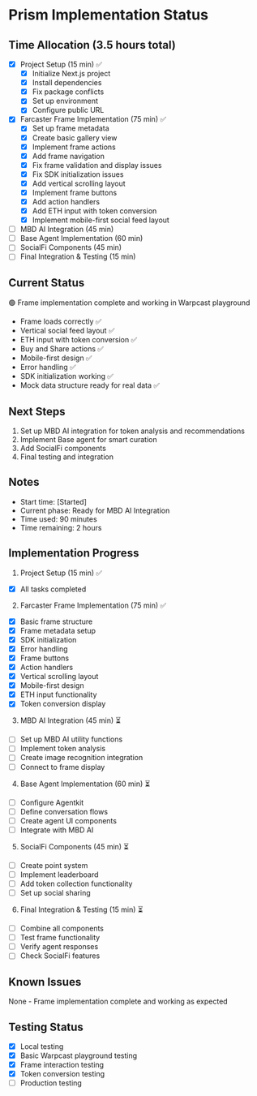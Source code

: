 # Prism Implementation Status

## Time Allocation (3.5 hours total)
- [x] Project Setup (15 min) ✅
  - [x] Initialize Next.js project
  - [x] Install dependencies
  - [x] Fix package conflicts
  - [x] Set up environment
  - [x] Configure public URL
- [x] Farcaster Frame Implementation (75 min) ✅
  - [x] Set up frame metadata
  - [x] Create basic gallery view
  - [x] Implement frame actions
  - [x] Add frame navigation
  - [x] Fix frame validation and display issues
  - [x] Fix SDK initialization issues
  - [x] Add vertical scrolling layout
  - [x] Implement frame buttons
  - [x] Add action handlers
  - [x] Add ETH input with token conversion
  - [x] Implement mobile-first social feed layout
- [ ] MBD AI Integration (45 min)
- [ ] Base Agent Implementation (60 min)
- [ ] SocialFi Components (45 min)
- [ ] Final Integration & Testing (15 min)

## Current Status
🟢 Frame implementation complete and working in Warpcast playground
- Frame loads correctly ✅
- Vertical social feed layout ✅
- ETH input with token conversion ✅
- Buy and Share actions ✅
- Mobile-first design ✅
- Error handling ✅
- SDK initialization working ✅
- Mock data structure ready for real data ✅

## Next Steps
1. Set up MBD AI integration for token analysis and recommendations
2. Implement Base agent for smart curation
3. Add SocialFi components
4. Final testing and integration

## Notes
- Start time: [Started]
- Current phase: Ready for MBD AI Integration
- Time used: 90 minutes
- Time remaining: 2 hours

## Implementation Progress
1. Project Setup (15 min) ✅
- [x] All tasks completed

2. Farcaster Frame Implementation (75 min) ✅
- [x] Basic frame structure
- [x] Frame metadata setup
- [x] SDK initialization
- [x] Error handling
- [x] Frame buttons
- [x] Action handlers
- [x] Vertical scrolling layout
- [x] Mobile-first design
- [x] ETH input functionality
- [x] Token conversion display

3. MBD AI Integration (45 min) ⏳
- [ ] Set up MBD AI utility functions
- [ ] Implement token analysis
- [ ] Create image recognition integration
- [ ] Connect to frame display

4. Base Agent Implementation (60 min) ⏳
- [ ] Configure Agentkit
- [ ] Define conversation flows
- [ ] Create agent UI components
- [ ] Integrate with MBD AI

5. SocialFi Components (45 min) ⏳
- [ ] Create point system
- [ ] Implement leaderboard
- [ ] Add token collection functionality
- [ ] Set up social sharing

6. Final Integration & Testing (15 min) ⏳
- [ ] Combine all components
- [ ] Test frame functionality
- [ ] Verify agent responses
- [ ] Check SocialFi features

## Known Issues
None - Frame implementation complete and working as expected

## Testing Status
- [x] Local testing
- [x] Basic Warpcast playground testing
- [x] Frame interaction testing
- [x] Token conversion testing
- [ ] Production testing 
